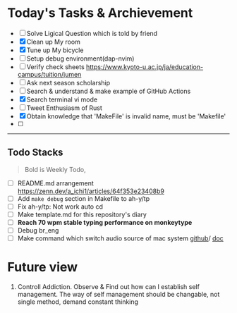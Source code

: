 # Today's Tasks & Archievement

- [ ] Solve Ligical Question which is told by friend
- [x] Clean up My room
- [x] Tune up My bicycle
- [ ] Setup debug environment(dap-nvim)
- [ ] Verify check sheets <https://www.kyoto-u.ac.jp/ja/education-campus/tuition/jumen>
- [ ] Ask next season scholarship
- [ ] Search & understand & make example of GitHub Actions
- [x] Search terminal vi mode
- [ ] Tweet Enthusiasm of Rust
- [x] Obtain knowledge that 'MakeFile' is invalid name, must be 'Makefile'
- [ ] 

---

## Todo Stacks

> Bold is Weekly Todo,

- [ ] README.md arrangement <https://zenn.dev/a_ichi1/articles/64f353e23408b9>
- [ ] Add `make debug` section in Makefile to ah-y/tp 
- [ ] Fix ah-y/tp: Not work auto cd
- [ ] Make template.md for this repository's diary
- [ ] **Reach 70 wpm stable typing performance on monkeytype**
- [ ] Debug br_eng
- [ ] Make command which switch audio source of mac system
[github](https://github.com/deweller/switchaudio-osx/blob/master/audio_switch.h)/
[doc](https://developer.apple.com/documentation/coreaudio)

# Future view

1. Controll Addiction. Observe & Find out how can I establish self management. The way of self management should be changable, not single method, demand constant thinking
